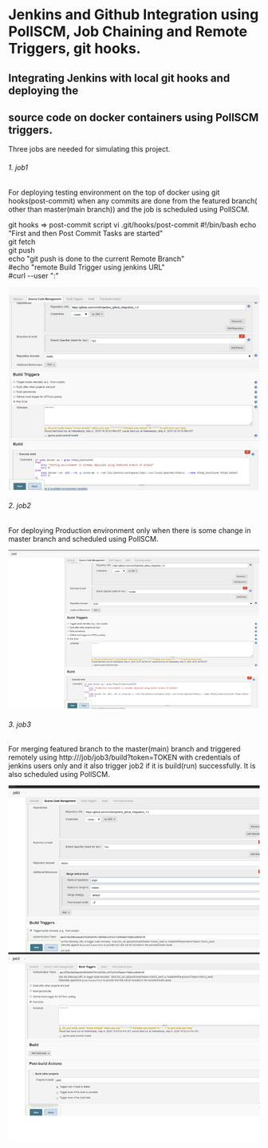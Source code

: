 # Jenkins and Github Integration using PollSCM, Job Chaining and Remote Triggers, git hooks.

## Integrating Jenkins with local git hooks and deploying the 
## source code on docker containers using PollSCM triggers.

Three jobs are needed for simulating this project.

###### 1. job1
For deploying testing environment on the top of docker using git hooks(post-commit) 
when any commits are done from the featured branch( other than master(main branch)) and
the job is scheduled using PollSCM.

git hooks => post-commit  script
vi .git/hooks/post-commit
    #!/bin/bash
    echo "First <git fetch> and then Post Commit Tasks are started"                                                     
    git fetch                                                                                                              
    git push                                                                                                                
    echo "git push is done to the current Remote Branch"                                                                   
    #echo "remote Build Trigger using jenkins URL"                                                                          
    #curl --user "<user>:<password>" <Remote Build Trigger URL> 

![Job1 configuration](images/job1i1.png)


###### 2. job2
For deploying Production environment only when there is some change in master branch and scheduled using PollSCM.


![Job2 configuration](images/job2i2.png)


###### 3. job3

For merging featured branch to the master(main) branch and triggered remotely using http://<jenkins url>/job/job3/build?token=TOKEN with credentials of jenkins users only and it also trigger job2 if it is build(run) successfully.
It is also scheduled using PollSCM.

![Job3 configuration](images/job3i3.png)

